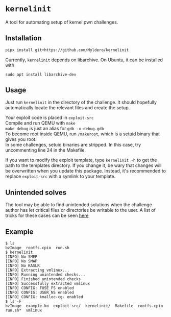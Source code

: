 # `kernelinit`
A tool for automating setup of kernel pwn challenges.

## Installation
```sh
pipx install git+https://github.com/Myldero/kernelinit
```

Currently, `kernelinit` depends on libarchive. On Ubuntu, it can be installed with
```
sudo apt install libarchive-dev
```

## Usage
Just run `kernelinit` in the directory of the challenge. It should hopefully automatically locate the relevant files and create the setup.

Your exploit code is placed in `exploit-src`  
Compile and run QEMU with `make`  
`make debug` is just an alias for `gdb -x debug.gdb`  
To become root inside QEMU, run `/makeroot`, which is a setuid binary that gives you root.  
In some challenges, setuid binaries are stripped. In this case, try uncommenting line 24 in the Makefile.

If you want to modify the exploit template, type `kernelinit -h` to get the path to the templates directory. If you change it, 
be wary that changes will be overwritten when you update this package. 
Instead, it's recommended to replace `exploit-src` with a symlink to your template.

## Unintended solves
The tool may be able to find unintended solutions when the challenge author has let critical files or directories be writable to the user.
A list of tricks for these cases can be seen [here](tricks.md)

## Example
```
$ ls
bzImage  rootfs.cpio  run.sh
$ kernelinit
[INFO] No SMEP
[INFO] No SMAP
[INFO] No KASLR
[INFO] Extracting vmlinux...
[INFO] Running unintended checks...
[INFO] Finished unintended checks
[INFO] Successfully extracted vmlinux
[INFO] CONFIG: FUSE_FS enabled
[INFO] CONFIG: USER_NS enabled
[INFO] CONFIG: kmalloc-cg- enabled
$ ls -F
bzImage  example.ko  exploit-src/  kernelinit/  Makefile  rootfs.cpio  run.sh*  vmlinux
```
